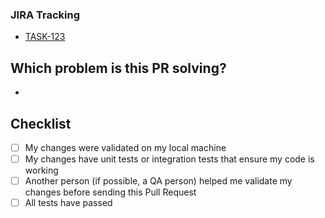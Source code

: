 ### JIRA Tracking

- [TASK-123](https://warren.atlassian.net/browse/TASK-123)

<!-- begin-jira -->
<!-- end-jira -->

## Which problem is this PR solving?

-

## Checklist

- [ ] My changes were validated on my local machine
- [ ] My changes have unit tests or integration tests that ensure my code is
      working
- [ ] Another person (if possible, a QA person) helped me validate my changes
      before sending this Pull Request
- [ ] All tests have passed
